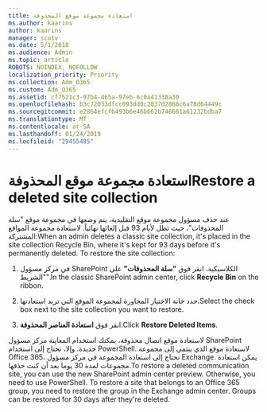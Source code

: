 ```yaml
---
title: استعادة مجموعة موقع المحذوفة
ms.author: kaarins
author: kaarins
manager: scotv
ms.date: 5/1/2018
ms.audience: Admin
ms.topic: article
ROBOTS: NOINDEX, NOFOLLOW
localization_priority: Priority
ms.collection: Adm_O365
ms.custom: Adm_O365
ms.assetid: cf7521c3-97b4-465a-97eb-6c0a41338a30
ms.openlocfilehash: b3c72033dfcc093dd0c2837d2866c6a78d64449c
ms.sourcegitcommit: e2864efcfb493b6e46b662b746661a61232bdba7
ms.translationtype: MT
ms.contentlocale: ar-SA
ms.lasthandoff: 01/24/2019
ms.locfileid: "29455485"
---
```

# <a name="restore-a-deleted-site-collection"></a><span data-ttu-id="58d25-102">استعادة مجموعة موقع المحذوفة</span><span class="sxs-lookup"><span data-stu-id="58d25-102">Restore a deleted site collection</span></span>

<span data-ttu-id="58d25-p101">عند حذف مسؤول مجموعة موقع التقليدية، يتم وضعها في مجموعة موقع "سلة المحذوفات"، حيث تظل لأيام 93 قبل إلغائها نهائياً. لاستعادة مجموعة المواقع المشتركة:</span><span class="sxs-lookup"><span data-stu-id="58d25-p101">When an admin deletes a classic site collection, it's placed in the site collection Recycle Bin, where it's kept for 93 days before it's permanently deleted. To restore the site collection:</span></span>
  
1. <span data-ttu-id="58d25-105">في مركز مسؤول SharePoint الكلاسيكية، انقر فوق **"سلة المحذوفات"** على "الشريط".</span><span class="sxs-lookup"><span data-stu-id="58d25-105">In the classic SharePoint admin center, click **Recycle Bin** on the ribbon.</span></span> 
    
2. <span data-ttu-id="58d25-106">حدد خانة الاختيار المجاورة لمجموعة الموقع التي تريد استعادتها.</span><span class="sxs-lookup"><span data-stu-id="58d25-106">Select the check box next to the site collection you want to restore.</span></span>
    
3. <span data-ttu-id="58d25-107">انقر فوق **استعادة العناصر المحذوفة**.</span><span class="sxs-lookup"><span data-stu-id="58d25-107">Click **Restore Deleted Items**.</span></span>
    
<span data-ttu-id="58d25-p102">لاستعادة موقع اتصال محذوفة، يمكنك استخدام المعاينة مركز مسؤول SharePoint جديدة. وإلا، تحتاج إلى استخدام PowerShell. لاستعادة موقع الذي ينتمي إلى مجموعة Office 365، تحتاج إلى استعادة المجموعة في مركز مسؤول Exchange. يمكن استعادة مجموعات لمدة 30 يوما بعد أن كنت حذفها.</span><span class="sxs-lookup"><span data-stu-id="58d25-p102">To restore a deleted communication site, you can use the new SharePoint admin center preview. Otherwise, you need to use PowerShell. To restore a site that belongs to an Office 365 group, you need to restore the group in the Exchange admin center. Groups can be restored for 30 days after they're deleted.</span></span>
  

